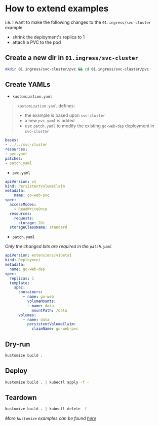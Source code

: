 # How to extend examples

i.e. I want to make the following changes to the `01.ingress/svc-cluster` example

* shrink the deployment's replica to 1
* attach a PVC to the pod

## Create a new dir in `01.ingress/svc-cluster`

```sh
mkdir 01.ingress/svc-cluster/pvc && cd 01.ingress/svc-cluster/pvc
```

## Create YAMLs

* `kustomization.yaml`

> `kustomization.yaml` defines:
> * the example is based upon `svc-cluster`
> * a new `pvc.yaml` is added
> * use `patch.yaml` to modify the existing `go-web-dep` deployment in `svc-cluster`

```yaml
bases:
- ../../svc-cluster
resources:
- pvc.yaml
patches:
- patch.yaml
```

* `pvc.yaml`

```yaml
apiVersion: v1
kind: PersistentVolumeClaim
metadata:
    name: go-web-pvc
spec:
  accessModes:
    - ReadWriteOnce
  resources:
    requests:
      storage: 2Gi
  storageClassName: standard
```

* `patch.yaml`

_Only the changed bits are required in the `patch.yaml`_

```yaml
apiVersion: extensions/v1beta1
kind: Deployment
metadata:
  name: go-web-dep
spec:
  replicas: 1
  template:
    spec:
      containers:
        - name: go-web
          volumeMounts:
          - name: data
            mountPath: /data
      volumes:
        - name: data
          persistentVolumeClaim:
            claimName: go-web-pvc
```

## Dry-run

```sh
kustomize build .
```

## Deploy

```sh
kustomize build . | kubectl apply -f -
```

## Teardown

```sh
kustomize build . | kubectl delete -f -
```

_More `kustomize` examples can be found [here](https://github.com/kubernetes-sigs/kustomize/blob/master/docs/kustomization.yaml)_